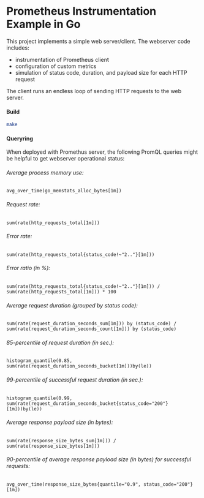 # Prometheus Instrumentation Example in Go

This project implements a simple web server/client.
The webserver code includes:
 - instrumentation of Prometheus client
 - configuration of custom metrics
 - simulation of status code, duration, and payload size for each HTTP request

The client runs an endless loop of sending HTTP requests to the web server.

#### Build
```bash
make
```

#### Queryring

When deployed with Promethus server, the following PromQL queries might be helpful to get webserver operational status:

###### Average process memory use:
`avg_over_time(go_memstats_alloc_bytes[1m])`

###### Request rate:
`sum(rate(http_requests_total[1m]))`

###### Error rate:
`sum(rate(http_requests_total{status_code!~"2.."}[1m]))`

###### Error ratio (in %):
`sum(rate(http_requests_total{status_code!~"2.."}[1m])) / sum(rate(http_requests_total[1m])) * 100`

###### Average request duration (grouped by status code):
`sum(rate(request_duration_seconds_sum[1m])) by (status_code) / sum(rate(request_duration_seconds_count[1m])) by (status_code)`

###### 85-percentile of request duration (in sec.):
`histogram_quantile(0.85, sum(rate(request_duration_seconds_bucket[1m]))by(le))`

###### 99-percentile of successful request duration (in sec.):
`histogram_quantile(0.99, sum(rate(request_duration_seconds_bucket{status_code="200"}[1m]))by(le))`

###### Average response payload size (in bytes):
`sum(rate(response_size_bytes_sum[1m])) / sum(rate(response_size_bytes[1m]))`

###### 90-percentile of average response payload size (in bytes) for successful requests:
`avg_over_time(response_size_bytes{quantile="0.9", status_code="200"}[1m])`
 